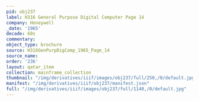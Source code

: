 ```yaml
---
pid: obj237
label: H316 General Purpose Digital Computer Page 14
company: Honeywell
_date: '1965'
decade: 60s
commentary:
object_type: brochure
source: H316GenPurpDigComp_1965_Page_14
source_name:
order: '236'
layout: qatar_item
collection: mainframe_collection
thumbnail: "/img/derivatives/iiif/images/obj237/full/250,/0/default.jpg"
manifest: "/img/derivatives/iiif/obj237/manifest.json"
full: "/img/derivatives/iiif/images/obj237/full/1140,/0/default.jpg"
---
```

